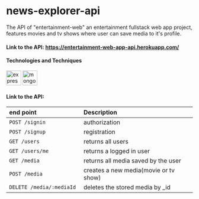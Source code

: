 # news-explorer-api

The API of "entertainment-web" an entertainment fullstack web app project, features movies and tv shows where user can save media to it's profile.

#### Link to the API: https://entertainment-web-app-api.herokuapp.com/

#### Technologies and Techniques

<p align="left"> 
 <img src="https://upload.wikimedia.org/wikipedia/commons/6/64/Expressjs.png" alt="express js" width="40" height="40"/>

<img src="https://cdn.icon-icons.com/icons2/2415/PNG/512/mongodb_plain_wordmark_logo_icon_146423.png" alt="mongoDB" width="40" height="40"/>
</p>

#### Link to the API:

| end point                      | Description                            |
| :----------------------------- | :------------------------------------- |
| `POST /signin`                 | authorization                          |
| `POST /signup`                 | registration                           |
| `GET /users`                   | returns all users                      |
| `GET /users/me`                | returns a logged in user               |
| `GET /media`                | returns all media saved by the user |
| `POST /media`               | creates a new media(movie or tv show)                     |
| `DELETE /media/:mediaId ` | deletes the stored media by \_id     |
